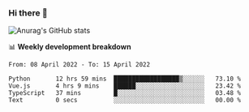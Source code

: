 ### Hi there 👋
![Anurag's GitHub stats](https://github-readme-stats.vercel.app/api?username=jami1024&show_icons=true&theme=radical)

📊 **Weekly development breakdown**
<!--START_SECTION:waka-->

```text
From: 08 April 2022 - To: 15 April 2022

Python       12 hrs 59 mins  ██████████████████▒░░░░░░   73.10 %
Vue.js       4 hrs 9 mins    ██████░░░░░░░░░░░░░░░░░░░   23.42 %
TypeScript   37 mins         █░░░░░░░░░░░░░░░░░░░░░░░░   03.48 %
Text         0 secs          ░░░░░░░░░░░░░░░░░░░░░░░░░   00.00 %
```

<!--END_SECTION:waka-->
<!--
**jami1024/jami1024** is a ✨ _special_ ✨ repository because its `README.md` (this file) appears on your GitHub profile.

Here are some ideas to get you started:

- 🔭 I’m currently working on ...
- 🌱 I’m currently learning ...
- 👯 I’m looking to collaborate on ...
- 🤔 I’m looking for help with ...
- 💬 Ask me about ...
- 📫 How to reach me: ...
- 😄 Pronouns: ...
- ⚡ Fun fact: ...
-->
